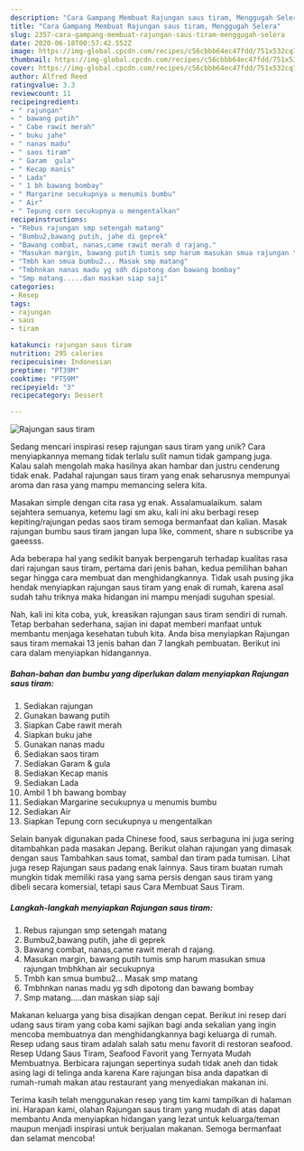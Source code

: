 ```yaml
---
description: "Cara Gampang Membuat Rajungan saus tiram, Menggugah Selera"
title: "Cara Gampang Membuat Rajungan saus tiram, Menggugah Selera"
slug: 2357-cara-gampang-membuat-rajungan-saus-tiram-menggugah-selera
date: 2020-06-18T00:57:42.552Z
image: https://img-global.cpcdn.com/recipes/c56cbbb64ec47fdd/751x532cq70/rajungan-saus-tiram-foto-resep-utama.jpg
thumbnail: https://img-global.cpcdn.com/recipes/c56cbbb64ec47fdd/751x532cq70/rajungan-saus-tiram-foto-resep-utama.jpg
cover: https://img-global.cpcdn.com/recipes/c56cbbb64ec47fdd/751x532cq70/rajungan-saus-tiram-foto-resep-utama.jpg
author: Alfred Reed
ratingvalue: 3.3
reviewcount: 11
recipeingredient:
- " rajungan"
- " bawang putih"
- " Cabe rawit merah"
- " buku jahe"
- " nanas madu"
- " saos tiram"
- " Garam  gula"
- " Kecap manis"
- " Lada"
- " 1 bh bawang bombay"
- " Margarine secukupnya u menumis bumbu"
- " Air"
- " Tepung corn secukupnya u mengentalkan"
recipeinstructions:
- "Rebus rajungan smp setengah matang"
- "Bumbu2,bawang putih, jahe di geprek"
- "Bawang combat, nanas,came rawit merah d rajang."
- "Masukan margin, bawang putih tumis smp harum masukan smua rajungan tmbhkhan air secukupnya"
- "Tmbh kan smua bumbu2... Masak smp matang"
- "Tmbhnkan nanas madu yg sdh dipotong dan bawang bombay"
- "Smp matang.....dan maskan siap saji"
categories:
- Resep
tags:
- rajungan
- saus
- tiram

katakunci: rajungan saus tiram 
nutrition: 295 calories
recipecuisine: Indonesian
preptime: "PT39M"
cooktime: "PT59M"
recipeyield: "3"
recipecategory: Dessert

---
```



![Rajungan saus tiram](https://img-global.cpcdn.com/recipes/c56cbbb64ec47fdd/751x532cq70/rajungan-saus-tiram-foto-resep-utama.jpg)

Sedang mencari inspirasi resep rajungan saus tiram yang unik? Cara menyiapkannya memang tidak terlalu sulit namun tidak gampang juga. Kalau salah mengolah maka hasilnya akan hambar dan justru cenderung tidak enak. Padahal rajungan saus tiram yang enak seharusnya mempunyai aroma dan rasa yang mampu memancing selera kita.

Masakan simple dengan cita rasa yg enak. Assalamualaikum. salam sejahtera semuanya, ketemu lagi sm aku, kali ini aku berbagi resep kepiting/rajungan pedas saos tiram semoga bermanfaat dan kalian. Masak rajungan bumbu saus tiram jangan lupa like, comment, share n subscribe ya gaeesss.

Ada beberapa hal yang sedikit banyak berpengaruh terhadap kualitas rasa dari rajungan saus tiram, pertama dari jenis bahan, kedua pemilihan bahan segar hingga cara membuat dan menghidangkannya. Tidak usah pusing jika hendak menyiapkan rajungan saus tiram yang enak di rumah, karena asal sudah tahu triknya maka hidangan ini mampu menjadi suguhan spesial.


Nah, kali ini kita coba, yuk, kreasikan rajungan saus tiram sendiri di rumah. Tetap berbahan sederhana, sajian ini dapat memberi manfaat untuk membantu menjaga kesehatan tubuh kita. Anda bisa menyiapkan Rajungan saus tiram memakai 13 jenis bahan dan 7 langkah pembuatan. Berikut ini cara dalam menyiapkan hidangannya.

<!--inarticleads1-->

##### Bahan-bahan dan bumbu yang diperlukan dalam menyiapkan Rajungan saus tiram:

1. Sediakan  rajungan
1. Gunakan  bawang putih
1. Siapkan  Cabe rawit merah
1. Siapkan  buku jahe
1. Gunakan  nanas madu
1. Sediakan  saos tiram
1. Sediakan  Garam &amp; gula
1. Sediakan  Kecap manis
1. Sediakan  Lada
1. Ambil  1 bh bawang bombay
1. Sediakan  Margarine secukupnya u menumis bumbu
1. Sediakan  Air
1. Siapkan  Tepung corn secukupnya u mengentalkan


Selain banyak digunakan pada Chinese food, saus serbaguna ini juga sering ditambahkan pada masakan Jepang. Berikut olahan rajungan yang dimasak dengan saus Tambahkan saus tomat, sambal dan tiram pada tumisan. Lihat juga resep Rajungan saus padang enak lainnya. Saus tiram buatan rumah mungkin tidak memiliki rasa yang sama persis dengan saus tiram yang dibeli secara komersial, tetapi saus Cara Membuat Saus Tiram. 

<!--inarticleads2-->

##### Langkah-langkah menyiapkan Rajungan saus tiram:

1. Rebus rajungan smp setengah matang
1. Bumbu2,bawang putih, jahe di geprek
1. Bawang combat, nanas,came rawit merah d rajang.
1. Masukan margin, bawang putih tumis smp harum masukan smua rajungan tmbhkhan air secukupnya
1. Tmbh kan smua bumbu2... Masak smp matang
1. Tmbhnkan nanas madu yg sdh dipotong dan bawang bombay
1. Smp matang.....dan maskan siap saji


Makanan keluarga yang bisa disajikan dengan cepat. Berikut ini resep dari udang saus tiram yang coba kami sajikan bagi anda sekalian yang ingin mencoba membuatnya dan menghidangkannya bagi keluarga di rumah. Resep udang saus tiram adalah salah satu menu favorit di restoran seafood. Resep Udang Saus Tiram, Seafood Favorit yang Ternyata Mudah Membuatnya. Berbicara rajungan sepertinya sudah tidak aneh dan tidak asing lagi di telinga anda karena Kare rajungan bisa anda dapatkan di rumah-rumah makan atau restaurant yang menyediakan makanan ini. 

Terima kasih telah menggunakan resep yang tim kami tampilkan di halaman ini. Harapan kami, olahan Rajungan saus tiram yang mudah di atas dapat membantu Anda menyiapkan hidangan yang lezat untuk keluarga/teman maupun menjadi inspirasi untuk berjualan makanan. Semoga bermanfaat dan selamat mencoba!
